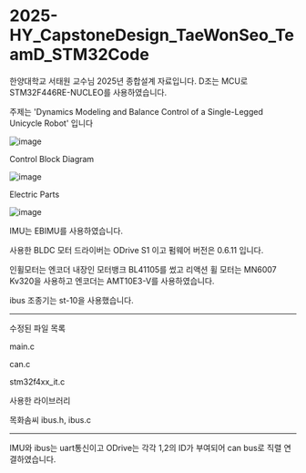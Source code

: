 # 2025-HY_CapstoneDesign_TaeWonSeo_TeamD_STM32Code

한양대학교 서태원 교수님 2025년 종합설계 자료입니다.
D조는 MCU로 STM32F446RE-NUCLEO를 사용하였습니다.

주제는 'Dynamics Modeling and Balance Control of a Single-Legged Unicycle Robot' 입니다

![image](https://github.com/user-attachments/assets/69d7b286-a5a4-4ada-9e5f-93b54a22a9e7)


Control Block Diagram

![image](https://github.com/user-attachments/assets/a238eea4-d4e6-4722-a940-6ac427fc807f)


Electric Parts

![image](https://github.com/user-attachments/assets/73b2ac5b-690d-4364-973b-ce3a3f2c89c8)

IMU는 EBIMU를 사용하였습니다.

사용한 BLDC 모터 드라이버는 ODrive S1 이고 펌웨어 버전은 0.6.11 입니다.

인휠모터는 엔코더 내장인 모터뱅크 BL41105를 썼고 리액션 휠 모터는 MN6007 Kv320을 사용하고 엔코더는 AMT10E3-V를 사용하였습니다.

ibus 조종기는 st-10을 사용했습니다.

-----------------

수정된 파일 목록

main.c

can.c

stm32f4xx_it.c

사용한 라이브러리

목화솜씨 ibus.h, ibus.c

-----------------

IMU와 ibus는 uart통신이고 ODrive는 각각 1,2의 ID가 부여되어 can bus로 직렬 연결하였습니다.

